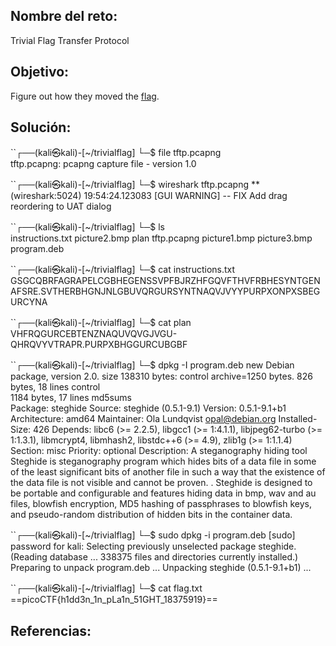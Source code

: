 ## Nombre del reto:
Trivial Flag Transfer Protocol

## Objetivo:
Figure out how they moved the [flag](https://mercury.picoctf.net/static/88553d672efbccbc5868002f4c6eb737/tftp.pcapng).

## Solución:
``┌──(kali㉿kali)-[~/trivialflag]
└─$ file tftp.pcapng       
tftp.pcapng: pcapng capture file - version 1.0
                                                                             
``┌──(kali㉿kali)-[~/trivialflag]
└─$ wireshark tftp.pcapng
 ** (wireshark:5024) 19:54:24.123083 [GUI WARNING] -- FIX Add drag reordering to UAT dialog
                                                                             
``┌──(kali㉿kali)-[~/trivialflag]
└─$ ls    
instructions.txt  picture2.bmp  plan         tftp.pcapng
picture1.bmp      picture3.bmp  program.deb
                                                                             
``┌──(kali㉿kali)-[~/trivialflag]
└─$ cat instructions.txt
GSGCQBRFAGRAPELCGBHEGENSSVPFBJRZHFGQVFTHVFRBHESYNTGENAFSRE.SVTHERBHGNJNLGBUVQRGURSYNTNAQVJVYYPURPXONPXSBEGURCYNA
                                                                             
``┌──(kali㉿kali)-[~/trivialflag]
└─$ cat plan                       
VHFRQGURCEBTENZNAQUVQVGJVGU-QHRQVYVTRAPR.PURPXBHGGURCUBGBF
                                                                             
``┌──(kali㉿kali)-[~/trivialflag]
└─$ dpkg -I program.deb 
 new Debian package, version 2.0.
 size 138310 bytes: control archive=1250 bytes.
     826 bytes,    18 lines      control              
    1184 bytes,    17 lines      md5sums              
 Package: steghide
 Source: steghide (0.5.1-9.1)
 Version: 0.5.1-9.1+b1
 Architecture: amd64
 Maintainer: Ola Lundqvist <opal@debian.org>
 Installed-Size: 426
 Depends: libc6 (>= 2.2.5), libgcc1 (>= 1:4.1.1), libjpeg62-turbo (>= 1:1.3.1), libmcrypt4, libmhash2, libstdc++6 (>= 4.9), zlib1g (>= 1:1.1.4)
 Section: misc
 Priority: optional
 Description: A steganography hiding tool
  Steghide is steganography program which hides bits of a data file
  in some of the least significant bits of another file in such a way
  that the existence of the data file is not visible and cannot be proven.
  .
  Steghide is designed to be portable and configurable and features hiding
  data in bmp, wav and au files, blowfish encryption, MD5 hashing of
  passphrases to blowfish keys, and pseudo-random distribution of hidden bits
  in the container data.
                                                                             
``┌──(kali㉿kali)-[~/trivialflag]
└─$ sudo dpkg -i program.deb
[sudo] password for kali: 
Selecting previously unselected package steghide.
(Reading database ... 338375 files and directories currently installed.)
Preparing to unpack program.deb ...
Unpacking steghide (0.5.1-9.1+b1) ...
       
               
``┌──(kali㉿kali)-[~/trivialflag]
└─$ cat flag.txt                
==picoCTF{h1dd3n_1n_pLa1n_51GHT_18375919}==

## Referencias:
